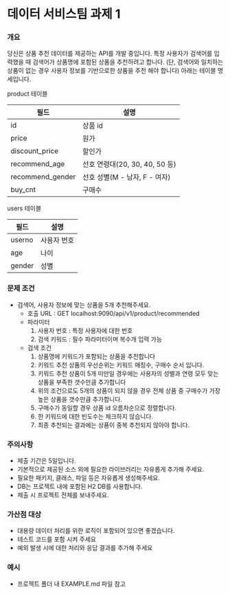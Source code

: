 # 데이터 서비스팀 과제 1
 
### 개요
당신은 상품 추천 데이터를 제공하는 API를 개발 중입니다. 특정 사용자가 검색어를 입력했을 때 검색어가 상품명에 포함된 상품을 추천하려고 합니다.
(단, 검색어와 일치하는 상품이 없는 경우 사용자 정보를 기반으로한 상품을 추천 해야 합니다)
아래는 테이블 명세입니다.

product 테이블

|필드|설명|
|---|-----|
|id|상품 id|
|price|원가|
|discount_price|할인가|
|recommend_age| 선호 연령대(20, 30, 40, 50 등)|
|recommend_gender| 선호 성별(M - 남자, F - 여자)|
|buy_cnt|구매수|


users 테이블

|필드|설명|
|---|---|
|userno|사용자 번호|
|age|나이|
|gender|성별|

### 문제 조건
*  검색어, 사용자 정보에 맞는 상품을 5개 추천해주세요.
    * 호출 URL : GET localhost:9090/api/v1/product/recommended
    * 파라미터
      1) 사용자 번호 : 특정 사용자에 대한 번호
      2) 검색 키워드 : 필수 파라미터이며 복수개 입력 가능
    * 검색 조건
      1) 상품명에 키워드가 포함되는 상품을 추천합니다
      2) 키워드 추천 상품의 우선순위는 키워드 매칭수, 구매수 순서 입니다.
      3) 키워드 추천 상품이 5개 미만일 경우에는 사용자의 성별과 연령 모두 맞는 상품을 부족한 갯수만큼 추가합니다
      4) 위의 조건으로도 5개의 상품이 되지 않을 경우 전체 상품 중 구매수가 가장 높은 상품을 갯수만큼 추가합니다.
      5) 구매수가 동일할 경우 상품 id 오름차순으로 정렬합니다.  
      6) 한 키워드에 대한 빈도수는 체크하지 않습니다.
      7) 최종 추천되는 결과에는 상품이 중복 추천되지 않아야 합니다.

### 주의사항
- 제출 기간은 5일입니다.
- 기본적으로 제공된 소스 외에 필요한 라이브러리는 자유롭게 추가해 주세요.
- 필요한 패키지, 클래스, 파일 등은 자유롭게 생성해주세요.
- DB는 프로젝트 내에 포함된 H2 DB를 사용합니다.
- 제출 시 프로젝트 전체를 보내주세요.

### 가산점 대상
- 대용량 데이터 처리를 위한 로직이 포함되어 있으면 좋겠습니다.
- 테스트 코드를 포함 시켜 주세요
- 예외 발생 시에 대한 처리와 응답 결과를 추가해 주세요

### 예시
- 프로젝트 폴더 내 EXAMPLE.md 파일 참고
